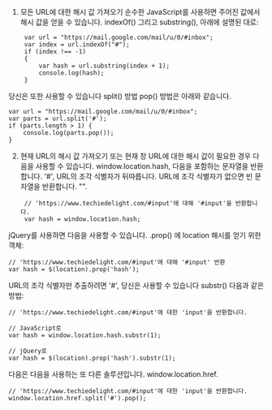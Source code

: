 1. 모든 URL에 대한 해시 값 가져오기
순수한 JavaScript를 사용하면 주어진 값에서 해시 값을 얻을 수 있습니다. indexOf() 그리고 substring(), 아래에 설명된 대로:

        var url = "https://mail.google.com/mail/u/0/#inbox";
        var index = url.indexOf("#");
        if (index !== -1)
        {
            var hash = url.substring(index + 1);
            console.log(hash);
        }
 
당신은 또한 사용할 수 있습니다 split() 방법 pop() 방법은 아래와 같습니다.

    var url = "https://mail.google.com/mail/u/0/#inbox";
    var parts = url.split('#');
    if (parts.length > 1) {
        console.log(parts.pop());
    }
2. 현재 URL의 해시 값 가져오기
또는 현재 창 URL에 대한 해시 값이 필요한 경우 다음을 사용할 수 있습니다. window.location.hash, 다음을 포함하는 문자열을 반환합니다. '#', URL의 조각 식별자가 뒤따릅니다. URL에 조각 식별자가 없으면 빈 문자열을 반환합니다. "".

        // 'https://www.techiedelight.com/#input'에 대해 '#input'을 반환합니다.
        var hash = window.location.hash;
 
jQuery를 사용하면 다음을 사용할 수 있습니다. .prop() 에 location 해시를 얻기 위한 객체:

    // 'https://www.techiedelight.com/#input'에 대해 '#input' 반환
    var hash = $(location).prop('hash');
 
URL의 조각 식별자만 추출하려면 '#', 당신은 사용할 수 있습니다 substr() 다음과 같은 방법:

    // 'https://www.techiedelight.com/#input'에 대한 'input'을 반환합니다.
     
    // JavaScript로
    var hash = window.location.hash.substr(1);
     
    // jQuery로
    var hash = $(location).prop('hash').substr(1);
 
다음은 다음을 사용하는 또 다른 솔루션입니다. window.location.href.

    // 'https://www.techiedelight.com/#input'에 대한 'input'을 반환합니다.
    window.location.href.split('#').pop();
